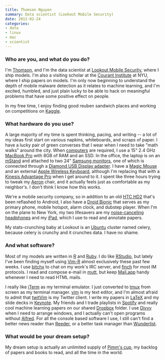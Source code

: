 ```yaml
---
title: Thomson Nguyen
summary: Data scientist (Lookout Mobile Security)
date: 2012-02-24
categories:
- data
- linux
- mac
- scientist
---
```


### Who are you, and what do you do?

I'm [Thomson](http://www.squareheadgroup.com/ "Thomson's website."), and I'm the data scientist at [Lookout Mobile Security](http://www.mylookout.com/ "The Lookout Mobile Security site."), where I ship models. I'm also a visiting scholar at the [Courant Institute](http://cims.nyu.edu/ "The Courant Institute of Mathematical Sciences.") at NYU, where I ship papers on models. I'm only now beginning to understand the depth of mobile malware detection as it relates to machine learning, and I'm excited, humbled, and just plain lucky to be able to hack on meaningful problems that have some positive effect on people.

In my free time, I enjoy finding good reuben sandwich places and working on competitions on [Kaggle](http://www.kaggle.com/ "A data science competition site.").

### What hardware do you use?

A large majority of my time is spent thinking, pacing, and writing -- a lot of my ideas first start on various napkins, whiteboards, and scraps of paper. I have a lucky pair of green converses that I wear when I need to take "math walks" around the city. When [computers](http://cl.ly/2n1O0d2I150w052O0830 "A photo of Thomson's image.") are required, I use a 15" 2.4 GHz [MacBook Pro][macbook-pro] with 8GB of RAM and an SSD. In the office, the laptop is on an [mStand][] and attached to two 24" [Samsung monitors][2443bw], one of which is connected through a [Diamond USB Display adapter][bvu160]. I have a [Magic Mouse][magic-mouse] and an external [Apple Wireless Keyboard][keyboard], although I'm replacing that with a [Kinesis Advantage Pro][advantage-pro] when I get around to it. I spent like three hours trying to tweak my  [Aeron][] chair, and it actually feels just as comfortable as my neighbor's. I don't think I know how this works.

We're a mobile security company, so in addition to an old [HTC HD2][hd2] that's been reflashed to Android, I also have a [Droid Bionic][droid-bionic] that serves as my primary phone, mobile hotspot, alarm clock, and dubstep player. When I'm on the plane to New York, my two lifesavers are my [noise-canceling headphones][clear-harmony] and my [iPad][ipad-2], which I use to read and annotate papers.

My stats-crunching baby at Lookout is an [Ubuntu][] cluster named celery, because celery is crunchy and it crunches data. I have no shame.

### And what software?

Most of my models are written in [R][] and [Ruby][]. I do like [RStudio][], but lately I've been finding myself using [Vim-R][] almost exclusively these past few weeks. I use [bitchx][] to chat on my work's IRC server, and [finch][] for most IM protocols. I read and compose e-mail in [mutt][], but keep [Mail.app][mail] handy whenever I need to read HTML mails.

I really like [iTerm][iterm2] as my terminal emulator. I just converted to [tmux][] from screen as my terminal manager. [vim][] is my text editor, and I'm almost afraid to admit that [twitVim][] is my Twitter client. I write my papers in [LaTeX][] and my slide decks in [Keynote][]. My friends and I trade playlists in [Spotify][] and really cool machine learning papers on our shared [Dropbox][] folder. I use [Divvy][] when I need to arrange windows, and I actually can't open programs without [Alfred][]. For all the console based software I use, I still can't find a better news reader than [Reeder][], or a better task manager than [Wunderlist][].

### What would be your dream setup?

My dream setup is actually an unlimited supply of [Pimm's cup](http://en.wikipedia.org/wiki/Pimm%27s "A Wikipedia entry for Pimm's."), my backlog of papers and books to read, and all the time in the world.

[2443bw]: http://web.archive.org/web/20230204183840/http://www.amazon.com/Samsung-2443BWT-1-24-Inch-Monitor-Black/dp/B0030CJBZU/ "A 24 inch widescreen LCD screen."
[advantage-pro]: https://kinesis-ergo.com/shop/advantage-pro-for-mac-pc/ "A fancy ergonomic keyboard."
[aeron]: https://www.hermanmiller.com/products/seating/office-chairs/aeron-chairs/ "A work chair."
[alfred]: https://www.alfredapp.com/ "A launcher app for the Mac."
[bitchx]: http://web.archive.org/web/20200720181552/http://www.bitchx.com:80/ "A command-line IRC client."
[bvu160]: http://web.archive.org/web/20170411132248/http://www.diamondmm.com:80/bvu1000-diamond-video-graphics-adapter.html "A USB display adapter."
[clear-harmony]: http://web.archive.org/web/20190506063510/https://www.amazon.com/Clear-Harmony-Noise-Canceling-Discontinued-Manufacturer/dp/B000K41PH8 "Noise-cancelling headphones."
[divvy]: https://mizage.com/divvy/ "Window management and arrangement for Mac OS X."
[droid-bionic]: https://en.wikipedia.org/wiki/Droid_Bionic "An Android smartphone."
[dropbox]: https://www.dropbox.com/ "Online syncing and storage."
[finch]: https://developer.pidgin.im/ "A command-line IM client."
[hd2]: https://en.wikipedia.org/wiki/HTC_HD2 "An Android smartphone."
[ipad-2]: https://www.apple.com/ipad/ "A tablet device."
[iterm2]: https://iterm2.com/ "An alternative terminal application for Mac OS X."
[keyboard]: https://www.apple.com/us/shop/goto/mac/accessories "The keyboard."
[keynote]: https://www.apple.com/keynote/ "Presentation software for the Mac."
[latex]: https://www.latex-project.org/ "Typesetting software."
[macbook-pro]: https://www.apple.com/macbook-pro/ "A laptop."
[magic-mouse]: https://en.wikipedia.org/wiki/Magic_Mouse "A multi-touch mouse."
[mail]: https://en.wikipedia.org/wiki/Mail_(application) "The default Mac OS X mail client."
[mstand]: https://www.raindesigninc.com/mstand.html "A laptop stand."
[mutt]: http://www.mutt.org/ "A command-line email client."
[r]: http://www.r-project.org/ "Software for statistical computing and graphics."
[reeder]: http://madeatgloria.com/brewery/silvio/reeder "A feed client for the Mac."
[rstudio]: https://posit.co/ "An IDE for the R language."
[ruby]: https://www.ruby-lang.org/en/ "An interpreted scripting language."
[spotify]: https://open.spotify.com/__noul__?pfhp=2c2ccb58-8a92-4713-a1c0-8b43b3090b49 "A music streaming service."
[tmux]: https://sourceforge.net/projects/tmux.mirror/ "A terminal multiplexer, similar to screen."
[twitvim]: https://github.com/vim-scripts/TwitVim "A Twitter client for vim."
[ubuntu]: https://ubuntu.com/ "A Unix distribution."
[vim-r]: https://www.vim.org/scripts/script.php?script_id=2628 "A plugin for R support in vim."
[vim]: https://www.vim.org/ "A command-line text editor."
[wunderlist]: http://web.archive.org/web/20210128064548/https://www.wunderlist.com/ "A cloud-syncing to-do manager."
